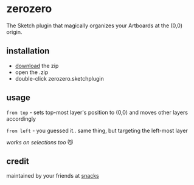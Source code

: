 # zerozero

The Sketch plugin that magically organizes your Artboards at the (0,0) origin.

## installation

- [download](https://cdn.jsdelivr.net/gh/flavormingo/zerozero@master/zerozero.sketchplugin.zip) the zip
- open the .zip
- double-click zerozero.sketchplugin

## usage

`from top` - sets top-most layer's position to (0,0) and moves other layers accordingly

`from left` - you guessed it.. same thing, but targeting the left-most layer

*works on selections too* 😼

## credit
maintained by your friends at [snacks](https://www.madebysnacks.com)
